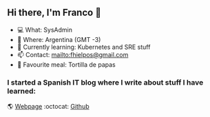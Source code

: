 ## Hi there, I'm Franco :wave:

- :computer: What: SysAdmin
- :round_pushpin:  Where: Argentina (GMT -3)
- :closed_book: Currently learning: Kubernetes and SRE stuff
- :mailbox: Contact: [mailto:fhielpos@gmail.com](fhielpos@gmail.com)
- :pizza: Favourite meal: Tortilla de papas

### I started a Spanish IT blog where I write about stuff I have learned:
:earth_americas: [Webpage](https://culpeo.blog) 
:octocat: [Github](https://github.com/culpeoit)

<!--
**fhielpos/fhielpos** is a ✨ _special_ ✨ repository because its `README.md` (this file) appears on your GitHub profile.

Here are some ideas to get you started:

- 🔭 I’m currently working on ...
- 🌱 I’m currently learning ...
- 👯 I’m looking to collaborate on ...
- 🤔 I’m looking for help with ...
- 💬 Ask me about ...
- 📫 How to reach me: ...
- 😄 Pronouns: ...
- ⚡ Fun fact: ...
-->
